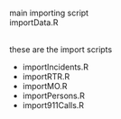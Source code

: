 <!DOCTYPE html>
<html>
<head>
  
</head>
<body>  
  <br>main importing script
  <br>importData.R
  
<br>these are the import scripts
  <ul>
    <li> importIncidents.R </li>
    <li> importRTR.R </li>
  <li> importMO.R </li> 
  <li> importPersons.R </li> 
  <li> import911Calls.R </li> 
  </ul>
  
  
</body>
</html>

